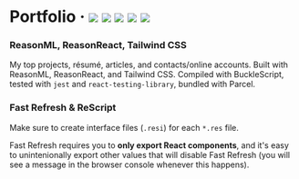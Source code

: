 # Portfolio &middot; [![](https://img.shields.io/badge/Reason-m?labelColor=f6f4f4&color=e74732&logo=Reason)](https://reasonml.github.io/) [![](https://img.shields.io/badge/ReasonReact-m?logoColor=ffffff&labelColor=48a9dc&color=2f90c3&logo=React)](https://reasonml.github.io/reason-react/) [![](https://img.shields.io/badge/Tailwind%20CSS-m?labelColor=f7fafc&color=38b2ac&logo=Tailwind%20CSS)](https://tailwindcss.com/) [![](https://img.shields.io/badge/OCaml-m?labelColor=ffffff&color=404040&logo=OCaml)](https://ocaml.org/) [![](https://img.shields.io/badge/Jest-m?labelColor=c21325&color=c21325&logo=Jest)](https://jestjs.io/)

### ReasonML, ReasonReact, Tailwind CSS

My top projects, résumé, articles, and contacts/online accounts. Built with ReasonML, ReasonReact, and Tailwind CSS. Compiled with BuckleScript, tested with `jest` and `react-testing-library`, bundled with Parcel.

### Fast Refresh & ReScript

Make sure to create interface files (`.resi`) for each `*.res` file.

Fast Refresh requires you to **only export React components**, and it's easy to unintenionally export other values that will disable Fast Refresh (you will see a message in the browser console whenever this happens).

